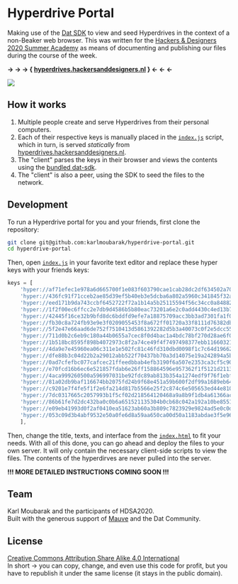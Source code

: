# Hyperdrive Portal

Making use of the [Dat SDK](https://github.com/datproject/sdk) to view and seed Hyperdrives in the context of a non-Beaker web browser. This was written for the [Hackers & Designers 2020 Summer Academy](https://hackersanddesigners.nl/s/Summer_Academy_2020) as means of documenting and publishing our files during the course of the week.

<span align="center">**→ → → { [hyperdrives.hackersanddesigners.nl](https://hyperdrives.hackersanddesigners.nl) } ← ← ←**</span>

<img align="center" src="./loading-scatter.gif" />
<!--<center>![](loading-scatter.gif)</center>-->

## How it works

1. Multiple people create and serve Hyperdrives from their personal computers. 
2. Each of their respective keys is manually placed in the [`index.js`](./index.js) script, which in turn, is served _statically_ from [hyperdrives.hackersanddesigners.nl](https://hyperdrives.hackersanddesigners.nl).
3. The "client" parses the keys in their browser and views the contents using the [bundled dat-sdk](./dat-sdk-bundle.js).
4. The "client" is also a peer, using the SDK to seed the files to the network.

## Development

To run a Hyperdrive portal for you and your friends, first clone the repository:
```bash
git clone git@github.com:karlmoubarak/hyperdrive-portal.git
cd hyperdrive-portal
```
Then, open [`index.js`](./index.js) in your favorite text editor and replace these hyper keys with your friends keys:
```js
keys = [ 
    'hyper://af71efec1e978a6d665700f1e083f603790cae1cab28dc2df634502a7016688e/', // jeroen
    'hyper://436fc91f71cceb2ae85d39ef5b40eb3e5dcba6a802a5960c341845f32a6527aa/', // karl
    'hyper://eed171b9da743ccbf6452722f72a1b14a5b25115594f56c34cc0a848828fe896/', // angeliki
    'hyper://1f2f00ec6ffcc2e7db9d4586b5b80eac73201a6e2c0add4430c4ed13b7ee76c0/', // dianaband
    'hyper://42445f16ce32b9bfd8dc6bddfd9efe7a18875709acc3bb3ad7301fa1f0a23eb3/', // anja
    'hyper://fb30c8a724fb93e9e3f0209055453f8a672ff01720a33f8111d76382dbfda28a/', // cristina
    'hyper://5f2e47e66aad6de752f7510413d5861392282d5b3a40073c0f2e5dcc5553ce5d/', // lark
    'hyper://711d0b2c6eb9c180a44b0655a7cec8f0d4bac1a4bdc78bf270d28ae6f09d61a6/', // Ephemereality Capture
    'hyper://1b518bc8595f898b4072973c8f2a74ce49f4f7497498377ebb1166032108fe8b/', // Selby
    'hyper://4da9e7e45960ea06c311e1e502fc81c46fd310dbd0098f1c7c64d196625cde5b/', // fame
    'hyper://dfe88b3c04d22b2a29012abb522f70437bb70a3d14075e19a242894a5ba3bba2/', // anniek
    'hyper://0ad7cfefbc077cafcec21ffeedbbab4efb3190f6a507e2353ca3cf5c9024a942/', // juju
    'hyper://e70fcd16b6ec6e521857fdab6e26ff158864596e957362f1f5121d2113e0956c/', // danny
    'hyper://4aca999260500a596997031be92fdc89ab813b354a1274edf9f76f1ebf70e272/', // Chinouk
    'hyper://81a02db9baf116674bb2075fd24b9f68e451a59b600f2df99a1689eb649ebd4b/', // Eric
    'hyper://c9201e7f4fe5f1f2e6fa214d817b5566e25f2c874c6e505653ed44e810d0bf8a/', // Stan
    'hyper://7dc0317665c2057993b1f5cf02d218564120468a9a8b9f1db4a61366ac9171a8/', // Heerko
    'hyper://86b61fe7d2dc432ba0c0b6a651521135304b0cb68c042a192a10be85519376b4/', // kwan
    'hyper://e09eb41993d0f2af0410ea51623ab60a3b809c7823929e9824ad5e0c0d8be05e/', // wendy
    'hyper://053c09d3b4abf9532e50a0fe6d8a59aa650ca00d50a1183abdae3f5e96809513/' // Ben
    ],
```
Then, change the title, texts, and interface from the [`index.html`](./index.html) to fit your needs. With all of this done, you can go ahead and deploy the files to your own server. It will only contain the necessary client-side scripts to view the files. The contents of the hyperdirves are never pulled into the server.

**!!! MORE DETAILED INSTRUCTIONS COMING SOON !!!**

## Team

Karl Moubarak and the participants of HDSA2020.<br>
Built with the generous support of [Mauve](https://ranger.mauve.moe/) and the Dat Community.

## License

[Creative Commons Attribution Share Alike 4.0 International](./LICENSE) <br>
In short → you can copy, change, and even use this code for profit, but you have to republish it under the same license (it stays in the public domain).